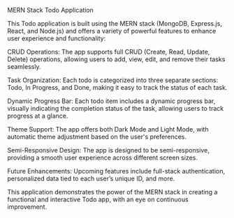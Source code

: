 MERN Stack Todo Application

This Todo application is built using the MERN stack (MongoDB, Express.js, React, and Node.js) and offers a variety of powerful features to enhance user experience and functionality:

CRUD Operations: The app supports full CRUD (Create, Read, Update, Delete) operations, allowing users to add, view, edit, and remove their tasks seamlessly.

Task Organization: Each todo is categorized into three separate sections: Todo, In Progress, and Done, making it easy to track the status of each task.

Dynamic Progress Bar: Each todo item includes a dynamic progress bar, visually indicating the completion status of the task, allowing users to track progress at a glance.

Theme Support: The app offers both Dark Mode and Light Mode, with automatic theme adjustment based on the user's preferences.

Semi-Responsive Design: The app is designed to be semi-responsive, providing a smooth user experience across different screen sizes.

Future Enhancements: Upcoming features include full-stack authentication, personalized data tied to each user’s unique ID, and more.

This application demonstrates the power of the MERN stack in creating a functional and interactive Todo app, with an eye on continuous improvement.
